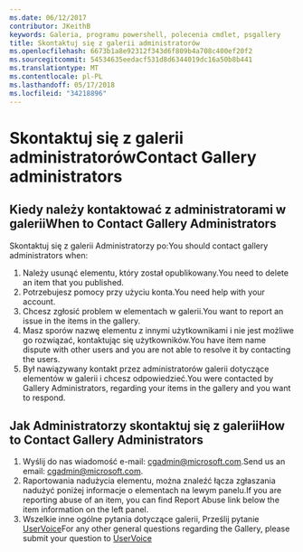 ```yaml
---
ms.date: 06/12/2017
contributor: JKeithB
keywords: Galeria, programu powershell, polecenia cmdlet, psgallery
title: Skontaktuj się z galerii administratorów
ms.openlocfilehash: 6673b1a8e92312f343d6f809b4a708c400ef20f2
ms.sourcegitcommit: 54534635eedacf531d8d6344019dc16a50b8b441
ms.translationtype: MT
ms.contentlocale: pl-PL
ms.lasthandoff: 05/17/2018
ms.locfileid: "34218896"
---
```

# <a name="contact-gallery-administrators"></a><span data-ttu-id="cff3f-103">Skontaktuj się z galerii administratorów</span><span class="sxs-lookup"><span data-stu-id="cff3f-103">Contact Gallery administrators</span></span>

## <a name="when-to-contact-gallery-administrators"></a><span data-ttu-id="cff3f-104">Kiedy należy kontaktować z administratorami w galerii</span><span class="sxs-lookup"><span data-stu-id="cff3f-104">When to Contact Gallery Administrators</span></span>

<span data-ttu-id="cff3f-105">Skontaktuj się z galerii Administratorzy po:</span><span class="sxs-lookup"><span data-stu-id="cff3f-105">You should contact gallery administrators when:</span></span>

1. <span data-ttu-id="cff3f-106">Należy usunąć elementu, który został opublikowany.</span><span class="sxs-lookup"><span data-stu-id="cff3f-106">You need to delete an item that you published.</span></span>
2. <span data-ttu-id="cff3f-107">Potrzebujesz pomocy przy użyciu konta.</span><span class="sxs-lookup"><span data-stu-id="cff3f-107">You need help with your account.</span></span>
3. <span data-ttu-id="cff3f-108">Chcesz zgłosić problem w elementach w galerii.</span><span class="sxs-lookup"><span data-stu-id="cff3f-108">You want to report an issue in the items in the gallery.</span></span>
4. <span data-ttu-id="cff3f-109">Masz sporów nazwę elementu z innymi użytkownikami i nie jest możliwe go rozwiązać, kontaktując się użytkowników.</span><span class="sxs-lookup"><span data-stu-id="cff3f-109">You have item name dispute with other users and you are not able to resolve it by contacting the users.</span></span>
5. <span data-ttu-id="cff3f-110">Był nawiązywany kontakt przez administratorów galerii dotyczące elementów w galerii i chcesz odpowiedzieć.</span><span class="sxs-lookup"><span data-stu-id="cff3f-110">You were contacted by Gallery Administrators, regarding your items in the gallery and you want to respond.</span></span>

## <a name="how-to-contact-gallery-administrators"></a><span data-ttu-id="cff3f-111">Jak Administratorzy skontaktuj się z galerii</span><span class="sxs-lookup"><span data-stu-id="cff3f-111">How to Contact Gallery Administrators</span></span>

1. <span data-ttu-id="cff3f-112">Wyślij do nas wiadomość e-mail: cgadmin@microsoft.com.</span><span class="sxs-lookup"><span data-stu-id="cff3f-112">Send us an email: cgadmin@microsoft.com.</span></span>
2. <span data-ttu-id="cff3f-113">Raportowania nadużycia elementu, można znaleźć łącza zgłaszania nadużyć poniżej informacje o elementach na lewym panelu.</span><span class="sxs-lookup"><span data-stu-id="cff3f-113">If you are reporting abuse of an item, you can find Report Abuse link below the item information on the left panel.</span></span>
3. <span data-ttu-id="cff3f-114">Wszelkie inne ogólne pytania dotyczące galerii, Prześlij pytanie [UserVoice](http://windowsserver.uservoice.com/forums/301869-powershell)</span><span class="sxs-lookup"><span data-stu-id="cff3f-114">For any other general questions regarding the Gallery, please submit your question to [UserVoice](http://windowsserver.uservoice.com/forums/301869-powershell)</span></span>